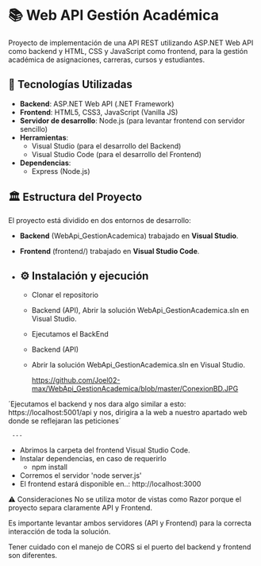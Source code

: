 # 📚 Web API Gestión Académica
Proyecto de implementación de una API REST utilizando ASP.NET Web API como backend y HTML, CSS y JavaScript como frontend,
para la gestión académica de asignaciones, carreras, cursos y estudiantes.

## 🚀 Tecnologías Utilizadas

- **Backend**: ASP.NET Web API (.NET Framework)
- **Frontend**: HTML5, CSS3, JavaScript (Vanilla JS)
- **Servidor de desarrollo**: Node.js (para levantar frontend con servidor sencillo)
- **Herramientas**:
  - Visual Studio (para el desarrollo del Backend)
  - Visual Studio Code (para el desarrollo del Frontend)
- **Dependencias**:
  - Express (Node.js)

## 🏛️ Estructura del Proyecto

El proyecto está dividido en dos entornos de desarrollo:

- **Backend** (WebApi_GestionAcademica) trabajado en **Visual Studio**.
- **Frontend** (frontend/) trabajado en **Visual Studio Code**.

- ## ⚙️ Instalación y ejecución

  * Clonar el repositorio
  * Backend (API), Abrir la solución WebApi_GestionAcademica.sln en Visual Studio.
  * Ejecutamos el BackEnd
  * Backend (API)
  * Abrir la solución WebApi_GestionAcademica.sln en Visual Studio.
    
 
    https://github.com/Joel02-max/WebApi_GestionAcademica/blob/master/ConexionBD.JPG

´Ejecutamos el backend y nos dara algo similar a esto: https://localhost:5001/api y nos,
dirigira a la web a nuestro apartado web donde se reflejaran las peticiones´



     ---

  * Abrimos la carpeta del frontend Visual Studio Code.
  * Instalar dependencias, en caso de requerirlo
    - npm install
  * Corremos el servidor 'node server.js'
  * El frontend estará disponible en..: http://localhost:3000

  ⚠️ Consideraciones
No se utiliza motor de vistas como Razor porque el proyecto separa claramente API y Frontend.

Es importante levantar ambos servidores (API y Frontend) para la correcta interacción de toda la solución.

Tener cuidado con el manejo de CORS si el puerto del backend y frontend son diferentes.


